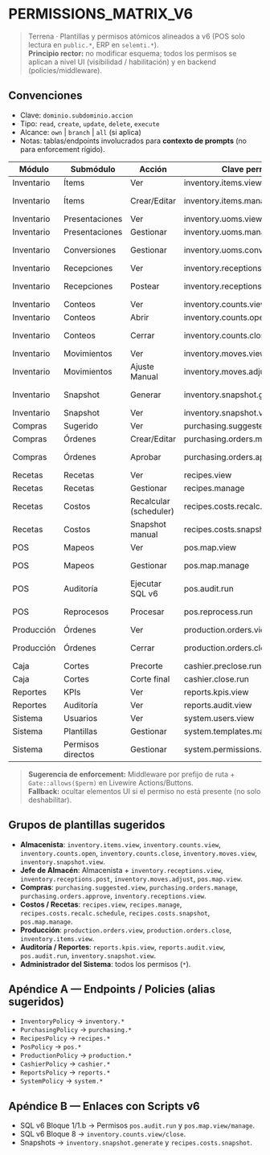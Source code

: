 # PERMISSIONS_MATRIX_V6

> Terrena · Plantillas y permisos atómicos alineados a v6 (POS solo lectura en `public.*`, ERP en `selemti.*`).  
> **Principio rector:** no modificar esquema; todos los permisos se aplican a nivel UI (visibilidad / habilitación) y en backend (policies/middleware).

## Convenciones
- Clave: `dominio.subdominio.accion`
- Tipo: `read`, `create`, `update`, `delete`, `execute`
- Alcance: `own` | `branch` | `all` (si aplica)
- Notas: tablas/endpoints involucrados para **contexto de prompts** (no para enforcement rígido).

| Módulo | Submódulo | Acción | Clave permiso | Tipo | Alcance | UI / Elemento | Back (service / route) | Notas |
|---|---|---|---|---|---|---|---|---|
| Inventario | Ítems | Ver | inventory.items.view | read | branch | /inventario/items | GET /api/inventory/items | Lectura catálogos |
| Inventario | Ítems | Crear/Editar | inventory.items.manage | update | branch | Modal Crear/Editar | POST/PUT /api/inventory/items | Sin cambios de esquema |
| Inventario | Presentaciones | Ver | inventory.uoms.view | read | branch | Tab Presentaciones | GET /api/inventory/uoms |  |
| Inventario | Presentaciones | Gestionar | inventory.uoms.manage | update | branch | CRUD presentaciones | POST/PUT /api/inventory/uoms |  |
| Inventario | Conversiones | Gestionar | inventory.uoms.convert.manage | update | branch | Tabla conversiones | POST/PUT /api/inventory/uoms/convert | Factores |
| Inventario | Recepciones | Ver | inventory.receptions.view | read | branch | /inventario/recepciones | GET /api/purchasing/receptions |  |
| Inventario | Recepciones | Postear | inventory.receptions.post | execute | branch | Botón “Postear” | POST /api/purchasing/receptions/{id}/post | Genera mov_inv |
| Inventario | Conteos | Ver | inventory.counts.view | read | branch | /inventario/conteos | GET /api/inventory/counts |  |
| Inventario | Conteos | Abrir | inventory.counts.open | execute | branch | Botón “Abrir conteo” | POST /api/inventory/counts/open |  |
| Inventario | Conteos | Cerrar | inventory.counts.close | execute | branch | Botón “Cerrar conteo” | POST /api/inventory/counts/{id}/close | Valida v6 §8 |
| Inventario | Movimientos | Ver | inventory.moves.view | read | branch | /inventario/movimientos | GET /api/inventory/moves |  |
| Inventario | Movimientos | Ajuste Manual | inventory.moves.adjust | execute | branch | Botón “Ajuste” | POST /api/inventory/moves/adjust |  |
| Inventario | Snapshot | Generar | inventory.snapshot.generate | execute | branch | Botón “Generar snapshot” | POST /api/inventory/snapshot | Upsert por (date, branch, item) |
| Inventario | Snapshot | Ver | inventory.snapshot.view | read | branch | /inventario/snapshot | GET /api/inventory/snapshot |  |
| Compras | Sugerido | Ver | purchasing.suggested.view | read | branch | /compras/sugerido | GET /api/purchasing/suggested |  |
| Compras | Órdenes | Crear/Editar | purchasing.orders.manage | update | branch | CRUD Órdenes | POST/PUT /api/purchasing/orders |  |
| Compras | Órdenes | Aprobar | purchasing.orders.approve | execute | branch | Botón “Aprobar” | POST /api/purchasing/orders/{id}/approve |  |
| Recetas | Recetas | Ver | recipes.view | read | branch | /recetas | GET /api/recipes |  |
| Recetas | Recetas | Gestionar | recipes.manage | update | branch | CRUD receta | POST/PUT /api/recipes | Versionado |
| Recetas | Costos | Recalcular (scheduler) | recipes.costs.recalc.schedule | execute | all | Cron 01:10 | `php artisan recetas:recalcular-costos` | Debe correr diario |
| Recetas | Costos | Snapshot manual | recipes.costs.snapshot | execute | branch | Botón “Snapshot costo” | POST /api/recipes/{id}/snapshot | Persiste en `recipe_cost_history` |
| POS | Mapeos | Ver | pos.map.view | read | branch | /pos/map | GET /api/pos/map | `selemti.pos_map` |
| POS | Mapeos | Gestionar | pos.map.manage | update | branch | CRUD mapeos | POST/PUT /api/pos/map | Claves: MENU/MODIFIER |
| POS | Auditoría | Ejecutar SQL v6 | pos.audit.run | execute | branch | Botón “Auditar POS” | Exec scripts v6 | Solo lectura `public.*` |
| POS | Reprocesos | Procesar | pos.reprocess.run | execute | branch | Botón “Reprocesar tickets” | POST /api/pos/reprocess | Usa flags inv_consumo_pos_det |
| Producción | Órdenes | Ver | production.orders.view | read | branch | /produccion/ordenes | GET /api/production/orders |  |
| Producción | Órdenes | Cerrar | production.orders.close | execute | branch | Botón “Cerrar OP” | POST /api/production/orders/{id}/close |  |
| Caja | Cortes | Precorte | cashier.preclose.run | execute | branch | /caja/precorte | POST /api/caja/precorte |  |
| Caja | Cortes | Corte final | cashier.close.run | execute | branch | /caja/corte | POST /api/caja/corte |  |
| Reportes | KPIs | Ver | reports.kpis.view | read | branch | /reportes/kpis | GET /api/reports/kpis |  |
| Reportes | Auditoría | Ver | reports.audit.view | read | branch | /reportes/auditoria | GET /api/reports/audit |  |
| Sistema | Usuarios | Ver | system.users.view | read | all | /sistema/usuarios | GET /api/system/users |  |
| Sistema | Plantillas | Gestionar | system.templates.manage | update | all | /sistema/plantillas | POST/PUT /api/system/templates |  |
| Sistema | Permisos directos | Gestionar | system.permissions.direct.manage | update | all | /sistema/usuarios/{id}/permisos | POST/PUT /api/system/users/{id}/permissions |  |

> **Sugerencia de enforcement:** Middleware por prefijo de ruta + `Gate::allows($perm)` en Livewire Actions/Buttons.  
> **Fallback:** ocultar elementos UI si el permiso no está presente (no solo deshabilitar).

## Grupos de plantillas sugeridos
- **Almacenista**: `inventory.items.view`, `inventory.counts.view`, `inventory.counts.open`, `inventory.counts.close`, `inventory.moves.view`, `inventory.snapshot.view`.
- **Jefe de Almacén**: Almacenista + `inventory.receptions.view`, `inventory.receptions.post`, `inventory.moves.adjust`, `pos.map.view`.
- **Compras**: `purchasing.suggested.view`, `purchasing.orders.manage`, `purchasing.orders.approve`, `inventory.receptions.view`.
- **Costos / Recetas**: `recipes.view`, `recipes.manage`, `recipes.costs.recalc.schedule`, `recipes.costs.snapshot`, `pos.map.manage`.
- **Producción**: `production.orders.view`, `production.orders.close`, `inventory.items.view`.
- **Auditoría / Reportes**: `reports.kpis.view`, `reports.audit.view`, `pos.audit.run`, `inventory.snapshot.view`.
- **Administrador del Sistema**: todos los permisos (`*`).

## Apéndice A — Endpoints / Policies (alias sugeridos)
- `InventoryPolicy` → `inventory.*`
- `PurchasingPolicy` → `purchasing.*`
- `RecipesPolicy` → `recipes.*`
- `PosPolicy` → `pos.*`
- `ProductionPolicy` → `production.*`
- `CashierPolicy` → `cashier.*`
- `ReportsPolicy` → `reports.*`
- `SystemPolicy` → `system.*`

## Apéndice B — Enlaces con Scripts v6
- SQL v6 Bloque 1/1.b → Permisos `pos.audit.run` y `pos.map.view/manage`.
- SQL v6 Bloque 8 → `inventory.counts.view/close`.
- Snapshots → `inventory.snapshot.generate` y `recipes.costs.snapshot`.
